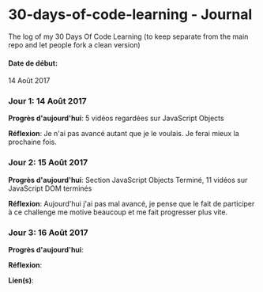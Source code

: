 # 30-days-of-code-learning - Journal
The log of my 30 Days Of Code Learning (to keep separate from the main repo and let people fork a clean version)

#### Date de début:
  14 Août 2017

### Jour 1: 14 Août 2017

**Progrès d'aujourd'hui**: 5 vidéos regardées sur JavaScript Objects

**Réflexion**: Je n'ai pas avancé autant que je le voulais. Je ferai mieux la prochaine fois.


### Jour 2: 15 Août 2017

**Progrès d'aujourd'hui**: Section JavaScript Objects Terminé, 11 vidéos sur JavaScript DOM terminés

**Réflexion**: Aujourd'hui j'ai pas mal avancé, je pense que le fait de participer à ce challenge me motive beaucoup et me fait progresser plus vite.

### Jour 3: 16 Août 2017

**Progrès d'aujourd'hui**:

**Réflexion**:

**Lien(s)**: 
